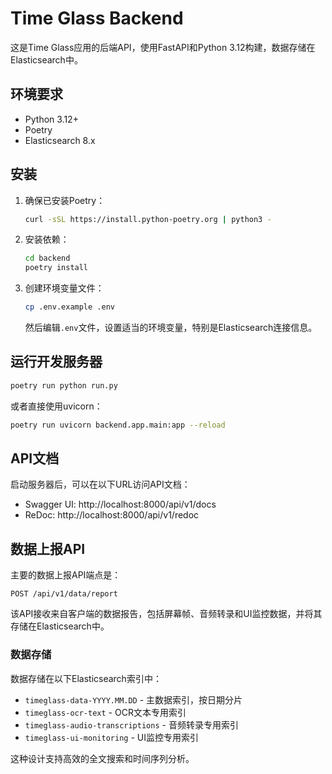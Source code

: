 # Time Glass Backend

这是Time Glass应用的后端API，使用FastAPI和Python 3.12构建，数据存储在Elasticsearch中。

## 环境要求

- Python 3.12+
- Poetry
- Elasticsearch 8.x

## 安装

1. 确保已安装Poetry：
   ```bash
   curl -sSL https://install.python-poetry.org | python3 -
   ```

2. 安装依赖：
   ```bash
   cd backend
   poetry install
   ```

3. 创建环境变量文件：
   ```bash
   cp .env.example .env
   ```
   然后编辑`.env`文件，设置适当的环境变量，特别是Elasticsearch连接信息。

## 运行开发服务器

```bash
poetry run python run.py
```

或者直接使用uvicorn：

```bash
poetry run uvicorn backend.app.main:app --reload
```

## API文档

启动服务器后，可以在以下URL访问API文档：

- Swagger UI: http://localhost:8000/api/v1/docs
- ReDoc: http://localhost:8000/api/v1/redoc

## 数据上报API

主要的数据上报API端点是：

```
POST /api/v1/data/report
```

该API接收来自客户端的数据报告，包括屏幕帧、音频转录和UI监控数据，并将其存储在Elasticsearch中。

### 数据存储

数据存储在以下Elasticsearch索引中：

- `timeglass-data-YYYY.MM.DD` - 主数据索引，按日期分片
- `timeglass-ocr-text` - OCR文本专用索引
- `timeglass-audio-transcriptions` - 音频转录专用索引
- `timeglass-ui-monitoring` - UI监控专用索引

这种设计支持高效的全文搜索和时间序列分析。 